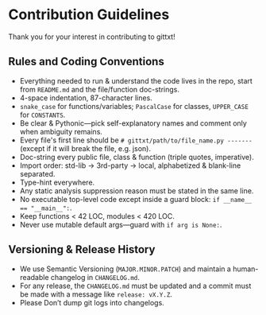 # Contribution Guidelines

Thank you for your interest in contributing to gittxt!

## Rules and Coding Conventions

* Everything needed to run & understand the code lives in the repo, start from `README.md` and the file/function doc-strings.
* 4-space indentation, 87-character lines.
* `snake_case` for functions/variables; `PascalCase` for classes, `UPPER_CASE` for `CONSTANTS`.
* Be clear & Pythonic—pick self-explanatory names and comment only when ambiguity remains.
* Every file's first line should be `# gittxt/path/to/file_name.py -------` (except if it will break the file, e.g. json).
* Doc-string every public file, class & function (triple quotes, imperative).
* Import order: std-lib → 3rd-party → local, alphabetized & blank-line separated.
* Type-hint everywhere.
* Any static analysis suppression reason must be stated in the same line.
* No executable top-level code except inside a guard block: `if __name__ == "__main__":`.
* Keep functions < 42 LOC, modules < 420 LOC.
* Never use mutable default args—guard with `if arg is None:`.

## Versioning & Release History

* We use Semantic Versioning (`MAJOR.MINOR.PATCH`) and maintain a human-readable changelog in `CHANGELOG.md`.
* For any release, the `CHANGELOG.md` must be updated and a commit must be made with a message like `release: vX.Y.Z`.
*  Please Don’t dump git logs into changelogs.
